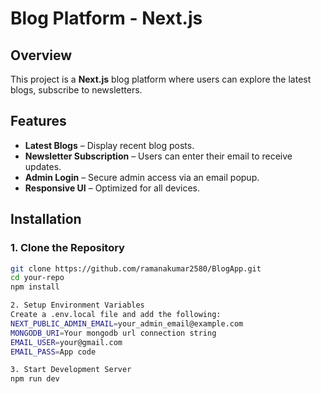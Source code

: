 # Blog Platform - Next.js

## Overview  

This project is a **Next.js** blog platform where users can explore the latest blogs, subscribe to newsletters.

## Features  

- **Latest Blogs** – Display recent blog posts.  
- **Newsletter Subscription** – Users can enter their email to receive updates.  
- **Admin Login** – Secure admin access via an email popup.  
- **Responsive UI** – Optimized for all devices.  

## Installation  

### 1. Clone the Repository  

```sh
git clone https://github.com/ramanakumar2580/BlogApp.git
cd your-repo
npm install

2. Setup Environment Variables
Create a .env.local file and add the following:
NEXT_PUBLIC_ADMIN_EMAIL=your_admin_email@example.com
MONGODB_URI=Your mongodb url connection string
EMAIL_USER=your@gmail.com
EMAIL_PASS=App code

3. Start Development Server
npm run dev
